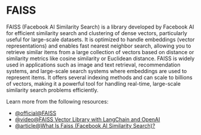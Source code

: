 # FAISS

FAISS (Facebook AI Similarity Search) is a library developed by Facebook AI for efficient similarity search and clustering of dense vectors, particularly useful for large-scale datasets. It is optimized to handle embeddings (vector representations) and enables fast nearest neighbor search, allowing you to retrieve similar items from a large collection of vectors based on distance or similarity metrics like cosine similarity or Euclidean distance. FAISS is widely used in applications such as image and text retrieval, recommendation systems, and large-scale search systems where embeddings are used to represent items. It offers several indexing methods and can scale to billions of vectors, making it a powerful tool for handling real-time, large-scale similarity search problems efficiently.

Learn more from the following resources:

- [@official@FAISS](https://ai.meta.com/tools/faiss/)
- [@video@FAISS Vector Library with LangChain and OpenAI](https://www.youtube.com/watch?v=ZCSsIkyCZk4)
- [@article@What Is Faiss (Facebook AI Similarity Search)?](https://www.datacamp.com/blog/faiss-facebook-ai-similarity-search)